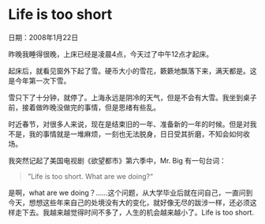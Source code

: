 # Life is too short

日期：2008年1月22日

昨晚我睡得很晚，上床已经是凌晨4点，今天过了中午12点才起床。

起床后，就看见窗外下起了雪。硬币大小的雪花，簌簌地飘落下来，满天都是。这是今年第一次下雪。

雪只下了十分钟，就停了。上海永远是阴冷的天气，但是不会有大雪。我坐到桌子前，接着做昨晚没做完的事情，但是思绪有些乱。

时近春节，对很多人来说，现在是结束旧的一年、准备新的一年的时候。但是对我不是，我的事情就是一堆麻烦，一刻也无法脱身，日日受其折磨，不知会如何收场。

我突然记起了美国电视剧《欲望都市》第六季中，Mr. Big 有一句台词：

> ”Life is too short. What are we doing?“

是啊，what are we doing？……这个问题，从大学毕业后就在问自己，一直问到今天，想想这些年来自己的处境没有大的变化，就好像无尽的跋涉一样，还必须这样走下去。我越来越觉得时间不多了，人生的机会越来越小了。Life is too short.

